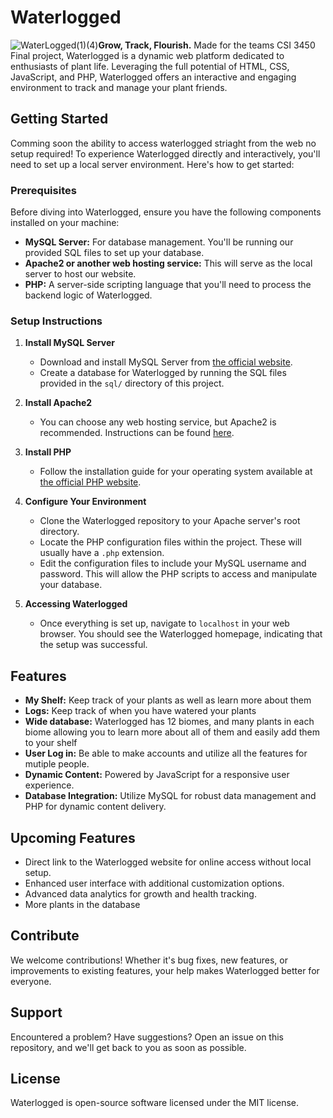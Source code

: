 # Waterlogged 
![WaterLogged(1)(4)](https://github.com/SKel1817/waterlogged/assets/123426684/ad628140-e9d1-47eb-b118-ffe869b52f37)**Grow, Track, Flourish.** Made for the teams CSI 3450 Final project, Waterlogged is a dynamic web platform dedicated to enthusiasts of plant life. Leveraging the full potential of HTML, CSS, JavaScript, and PHP, Waterlogged offers an interactive and engaging environment to track and manage your plant friends.

## Getting Started
Comming soon the ability to access waterlogged striaght from the web no setup required!
To experience Waterlogged directly and interactively, you'll need to set up a local server environment. Here's how to get started:

### Prerequisites

Before diving into Waterlogged, ensure you have the following components installed on your machine:

- **MySQL Server:** For database management. You'll be running our provided SQL files to set up your database.
- **Apache2 or another web hosting service:** This will serve as the local server to host our website.
- **PHP:** A server-side scripting language that you'll need to process the backend logic of Waterlogged.

### Setup Instructions

1. **Install MySQL Server**
   - Download and install MySQL Server from [the official website](https://www.mysql.com/).
   - Create a database for Waterlogged by running the SQL files provided in the `sql/` directory of this project.

2. **Install Apache2**
   - You can choose any web hosting service, but Apache2 is recommended. Instructions can be found [here](https://httpd.apache.org/).

3. **Install PHP**
   - Follow the installation guide for your operating system available at [the official PHP website](https://www.php.net/manual/en/install.php).

4. **Configure Your Environment**
   - Clone the Waterlogged repository to your Apache server's root directory.
   - Locate the PHP configuration files within the project. These will usually have a `.php` extension.
   - Edit the configuration files to include your MySQL username and password. This will allow the PHP scripts to access and manipulate your database.

5. **Accessing Waterlogged**
   - Once everything is set up, navigate to `localhost` in your web browser. You should see the Waterlogged homepage, indicating that the setup was successful.

## Features

- **My Shelf:** Keep track of your plants as well as learn more about them
- **Logs:** Keep track of when you have watered your plants
- **Wide database:** Waterlogged has 12 biomes, and many plants in each biome allowing you to learn more about all of them and easily add them to your shelf
- **User Log in:** Be able to make accounts and utilize all the features for mutiple people.
- **Dynamic Content:** Powered by JavaScript for a responsive user experience.
- **Database Integration:** Utilize MySQL for robust data management and PHP for dynamic content delivery.

## Upcoming Features

- Direct link to the Waterlogged website for online access without local setup.
- Enhanced user interface with additional customization options.
- Advanced data analytics for growth and health tracking.
- More plants in the database
  
## Contribute

We welcome contributions! Whether it's bug fixes, new features, or improvements to existing features, your help makes Waterlogged better for everyone.

## Support

Encountered a problem? Have suggestions? Open an issue on this repository, and we'll get back to you as soon as possible.

## License

Waterlogged is open-source software licensed under the MIT license.


